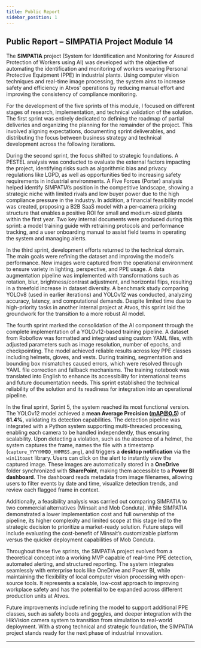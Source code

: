 ```yaml
---
title: Public Report
sidebar_position: 1
---
```


## Public Report – SIMPATIA Project Module 14

The **SIMPATIA** project (System for Identification and Monitoring for Assured Protection of Workers using AI) was developed with the objective of automating the identification and monitoring of workers wearing Personal Protective Equipment (PPE) in industrial plants. Using computer vision techniques and real-time image processing, the system aims to increase safety and efficiency in Atvos' operations by reducing manual effort and improving the consistency of compliance monitoring.

For the development of the five sprints of this module, I focused on different stages of research, implementation, and technical validation of the solution. The first sprint was entirely dedicated to defining the roadmap of partial deliveries and organizing the planning for the remainder of the project. This involved aligning expectations, documenting sprint deliverables, and distributing the focus between business strategy and technical development across the following iterations.

During the second sprint, the focus shifted to strategic foundations. A PESTEL analysis was conducted to evaluate the external factors impacting the project, identifying risks such as algorithmic bias and privacy regulations like LGPD, as well as opportunities tied to increasing safety requirements in industrial environments. A Five Forces (Porter) analysis helped identify SIMPATIA’s position in the competitive landscape, showing a strategic niche with limited rivals and low buyer power due to the high compliance pressure in the industry. In addition, a financial feasibility model was created, proposing a B2B SaaS model with a per-camera pricing structure that enables a positive ROI for small and medium-sized plants within the first year. Two key internal documents were produced during this sprint: a model training guide with retraining protocols and performance tracking, and a user onboarding manual to assist field teams in operating the system and managing alerts.

In the third sprint, development efforts returned to the technical domain. The main goals were refining the dataset and improving the model’s performance. New images were captured from the operational environment to ensure variety in lighting, perspective, and PPE usage. A data augmentation pipeline was implemented with transformations such as rotation, blur, brightness/contrast adjustment, and horizontal flips, resulting in a threefold increase in dataset diversity. A benchmark study comparing YOLOv8 (used in earlier iterations) and YOLOv12 was conducted, analyzing accuracy, latency, and computational demands. Despite limited time due to high-priority tasks in another internal project at Atvos, this sprint laid the groundwork for the transition to a more robust AI model.

The fourth sprint marked the consolidation of the AI component through the complete implementation of a YOLOv12-based training pipeline. A dataset from Roboflow was formatted and integrated using custom YAML files, with adjusted parameters such as image resolution, number of epochs, and checkpointing. The model achieved reliable results across key PPE classes including helmets, gloves, and vests. During training, segmentation and bounding box mismatches caused errors, which were resolved through YAML file correction and fallback mechanisms. The training notebook was translated into English to enhance its accessibility for international teams and future documentation needs. This sprint established the technical reliability of the solution and its readiness for integration into an operational pipeline.

In the final sprint, Sprint 5, the system reached its most functional version. The YOLOv12 model achieved a **mean Average Precision (mAP@0.5)** of **61.4%**, validating its detection capabilities. The detection pipeline was integrated with a Python system supporting multi-threaded processing, enabling each camera to be handled independently, thus ensuring scalability. Upon detecting a violation, such as the absence of a helmet, the system captures the frame, names the file with a timestamp (`capture_YYYYMMDD_HHMMSS.png`), and triggers a **desktop notification** via the `win11toast` library. Users can click on the alert to instantly view the captured image. These images are automatically stored in a **OneDrive** folder synchronized with **SharePoint**, making them accessible to a **Power BI dashboard**. The dashboard reads metadata from image filenames, allowing users to filter events by date and time, visualize detection trends, and review each flagged frame in context.

Additionally, a feasibility analysis was carried out comparing SIMPATIA to two commercial alternatives (Minsait and Mob Conduta). While SIMPATIA demonstrated a lower implementation cost and full ownership of the pipeline, its higher complexity and limited scope at this stage led to the strategic decision to prioritize a market-ready solution. Future steps will include evaluating the cost-benefit of Minsait’s customizable platform versus the quicker deployment capabilities of Mob Conduta.

Throughout these five sprints, the SIMPATIA project evolved from a theoretical concept into a working MVP capable of real-time PPE detection, automated alerting, and structured reporting. The system integrates seamlessly with enterprise tools like OneDrive and Power BI, while maintaining the flexibility of local computer vision processing with open-source tools. It represents a scalable, low-cost approach to improving workplace safety and has the potential to be expanded across different production units at Atvos.

Future improvements include refining the model to support additional PPE classes, such as safety boots and goggles, and deeper integration with the HikVision camera system to transition from simulation to real-world deployment. With a strong technical and strategic foundation, the SIMPATIA project stands ready for the next phase of industrial innovation.

---
